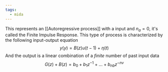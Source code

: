 ```yaml
---
tags:
  - mida
---
```

This represents an [[Autoregressive process]] with a input and $n_{a} = 0$, it's called the Finite Impulse Response. This type of process is characterized by the following input-output equation
$$
y(y) = B(z)u(t-1) + \eta(t)
$$
And the output is a linear combination of a *finite* number of past input data
$$
G(z) + B(z) =b_{0} + b_{1}z^{-1} + \dots + b_{nb}z^{-nv}
$$
